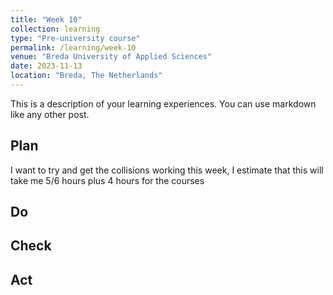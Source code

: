 ```yaml
---
title: "Week 10"
collection: learning
type: "Pre-university course"
permalink: /learning/week-10
venue: "Breda University of Applied Sciences"
date: 2023-11-13
location: "Breda, The Netherlands"
---
```


This is a description of your learning experiences. You can use markdown like any other post.

## Plan

I want to try and get the collisions working this week, I estimate that this will take me 5/6 hours plus 4 hours for the courses
## Do

<!---
NOTE: Fill this in during the week.

What were you actually able to accomplish? Was it more or less than what you planned? Was the amount of time you thought you would spend on it accurate? If not, what took longer than you thought it would?

Provide as much context as possible. Use code snippets or take screenshots of what you were able to accomplish. Please provide references to any additional sources of information that helped you.
-->

## Check

<!--- 
Note: Fill this in at the end of the week.

What went well? What didn't go so well? What was the most important thing you learned this week?

Did you receive any feedback from the lecturer or your peers? If so, what was that feedback? Were you able to incorporate that feedback?

Did you give anyone else feedback? Who did you give feedback to? How did they respond to your feedback?

NOTE: Any source of feedback is feedback!
-->

## Act

<!---
Note: Fill this in at the end of the week.

What action points can you identify from this week? What would you like to improve? What would you like to continue to strengthen?

If your planned time estimates were not accurate, what would you do to improve them?
-->